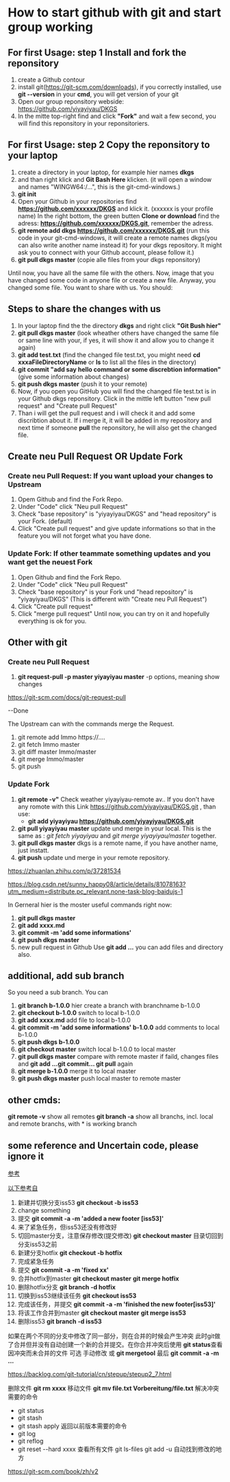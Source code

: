 # How to start github with git and start group working

## For first Usage: step 1 Install and fork the reponsitory

1. create a Github contour
2. install git(https://git-scm.com/downloads), if you correctly installed, use **git --version** in your **cmd**, you will get version 		of your git
3. Open our group reponsitory webside:  https://github.com/yiyayiyau/DKGS
4. In the mitte top-right find and click **"Fork"** and wait a few second, you will find this reponsitory in your reponsitoriers.

## For first Usage: step 2 Copy the reponsitory to your laptop

1. create a directory in your laptop, for example hier names **dkgs**
2. and than right klick and **Git Bash Here** klicken. (it will open a window and names "WINGW64:/...", this is the git-cmd-windows.)
3. **git init** 
4. Open your Github in your repositories find **https://github.com/xxxxxx/DKGS** and klick it. (xxxxxx is your profile name) In the right bottom, the green butten 	**Clone or download** find the adress: **https://github.com/xxxxxx/DKGS.git**, remember the adress.
5. **git remote add dkgs https://github.com/xxxxxx/DKGS.git** (run this code in your git-cmd-windows, it will create a remote names 	dkgs(you can also write another name instead it) for your dkgs repository. It might ask you to connect with your Github account, 	please follow it.)
6. **git pull dkgs master** (copie alle files from your dkgs reponsitory)

Until now, you have all the same file with the others. Now, image that you have changed some code in anyone file or create a new file. Anyway, you changed some file. You want to share with us. You should:

## Steps to share the changes with us

1. In your laptop find the the directory **dkgs** and right click **"Git Bush hier"**
2. **git pull dkgs master** (look wheather others have changed the same file or same line with your, if yes, it will show it and allow 		you to change it again)
2. **git add test.txt** (find the changed file test.txt, you might need **cd xxxaFileDirectoryName** or **ls** to list all the files 	in the directory)
3. **git commit "add say hello command or some discrebtion information"** (give some information about changes)
4. **git push dkgs master** (push it to your remote)
5. Now, if you open you GitHub you will find the changed file test.txt is in your Github dkgs reponsitory. Click in the mittle left 	button "new pull request" and "Create pull Request"
6. Than i will get the pull request and i will check it and add some discribtion about it. If i merge it, it will be added in my 		repository and next time if someone **pull** the reponsitory, he will also get the changed file.

## Create neu Pull Request OR Update Fork 
### Create neu Pull Request: If you want upload your changes to Upstream
1. Opem Github and find the Fork Repo.
2. Under "Code" click "Neu pull Request"
3. Check "base repository" is "yiyayiyau/DKGS" and "head repository" is your Fork. (default)
4. Click "Create pull request" and give update informations so that in the feature you will not forget what you have done.


### Update Fork: If other teammate something updates and you want get the neuest Fork
1. Open Github and find the Fork Repo.
2. Under "Code" click "Neu pull Request"
3. Check "base repository" is your Fork und "head repository" is "yiyayiyau/DKGS" (This is different with "Create neu Pull Request")
4. Click "Create pull request"
5. Click "merge pull request"
Until now, you can try on it and hopefully everything is ok for you.

## Other with git 
### Create neu Pull Request
1. **git request-pull -p master yiyayiyau master** -p options, meaning show changes

https://git-scm.com/docs/git-request-pull

--Done

The Upstream can with the commands merge the Request.
1. git remote add Immo https://....
2. git fetch Immo master
3. git diff master Immo/master
4. git merge Immo/master
5. git push

### Update Fork
1. **git remote -v"** Check weather yiyayiyau-remote av..
If you don't have any romote with this Link https://github.com/yiyayiyau/DKGS.git , than use:
	* **git add yiyayiyau https://github.com/yiyayiyau/DKGS.git** 
2. **git pull yiyayiyau master** update und merge in your local. This is the same as : *git fetch yiyayiyau*  and  *git merge yiyayiyau/master* together.
3. **git pull dkgs master** dkgs is a remote name, if you have another name, just instatt. 
4. **git push** update und merge in your remote repository.



https://zhuanlan.zhihu.com/p/37281534

https://blog.csdn.net/sunny_happy08/article/details/81078163?utm_medium=distribute.pc_relevant.none-task-blog-baidujs-1

In Gerneral hier is the moster useful commands right now:
1. **git pull dkgs master**
2. **git add xxxx.md** 
3. **git commit -m 'add some informations'**
4. **git push dkgs master** 
5. new pull request in Github
Use **git add ...** you can add files and directory also.





## additional, add sub branch

So you need a sub branch. You can 
1. **git branch b-1.0.0** hier create a branch with branchname b-1.0.0
2. **git checkout b-1.0.0** switch to local b-1.0.0
3. **git add xxxx.md** add file to local b-1.0.0
4. **git commit -m 'add some informations' b-1.0.0** add comments to local b-1.0.0
5. **git push dkgs b-1.0.0** 
6. **git checkout master** switch local b-1.0.0 to local master
7. **git pull dkgs master** compare with remote master
	if faild, changes files and **git add ...git commit... git pull** again
8. **git merge b-1.0.0** merge it to local master
9. **git push dkgs master** push local master to remote master


## other cmds:
**git remote -v** show all remotes
**git branch -a** show all branchs, incl. local and remote branchs, with * is working branch

## some reference and Uncertain code, please ignore it 

[参考](https://segmentfault.com/q/1010000009549291)

[以下参考自](https://git-scm.com/book/zh/v2/Git-%E5%88%86%E6%94%AF-%E5%88%86%E6%94%AF%E7%9A%84%E6%96%B0%E5%BB%BA%E4%B8%8E%E5%90%88%E5%B9%B6)
1. 新建并切换分支iss53
	**git checkout -b iss53**
2. change something
3. 提交
	**git commit -a -m 'added a new footer [iss53]'**
4. 来了紧急任务，但iss53还没有修改好
5. 切回master分支，注意保存修改(提交修改)
	**git checkout master** 目录切回到分支iss53之前
6. 新建分支hotfix
	**git checkout -b hotfix**
7. 完成紧急任务
8. 提交
	**git commit -a -m 'fixed xx'**
9. 合并hotfix到master
	**git checkout master**
	**git merge hotfix**
10. 删除hotfix分支
	**git branch -d hotfix**
11. 切换到iss53继续该任务
	**git checkout iss53**
12. 完成该任务，并提交
	**git commit -a -m 'finished the new footer[iss53]'**
13. 将该工作合并到master
	**git checkout master**
	**git merge iss53**
14. 删除iss53
	**git branch -d iss53**

如果在两个不同的分支中修改了同一部分，则在合并的时候会产生冲突
	此时git做了合并但并没有自动创建一个新的合并提交。在你合并冲突后使用
	**git status**查看因冲突而未合并的文件
	可选 手动修改 或 **git mergetool**
	最后
	**git commit -a -m ...**

https://backlog.com/git-tutorial/cn/stepup/stepup2_7.html

删除文件 **git rm xxxx**
移动文件 **git mv file.txt Vorbereitung/file.txt**
解决冲突需要的命令 
* git status
* git stash
* git stash apply
返回以前版本需要的命令
* git log
* git reflog
* git reset --hard xxxx
查看所有文件
git ls-files
git add -u 自动找到修改的地方

https://git-scm.com/book/zh/v2
